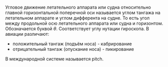Угловое движение летательного аппарата или судна относительно главной горизонтальной поперечной оси называется углом тангажа на летательном аппарате и углом дифферента на судне. То есть угол между продольной осю летательного аппарата или судна и горизонтом. Обозначается буквой $\theta$. Соответствует углу нутации гироскопа. В авиации различают:
- положительный тангаж (подъём носа) - кабрирование
- отрицательный тангаж (опускание носа) - пикирование

В международной системе называется pitch.